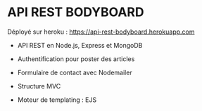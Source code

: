 # API REST BODYBOARD

Déployé sur heroku : https://api-rest-bodyboard.herokuapp.com

- API REST en Node.js, Express et MongoDB

- Authentification pour poster des articles

- Formulaire de contact avec Nodemailer

- Structure MVC

- Moteur de templating : EJS
